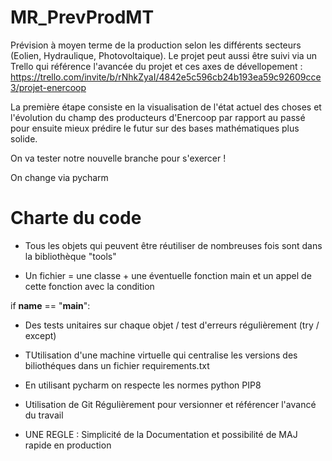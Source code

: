 # MR_PrevProdMT
Prévision à moyen terme de la production selon les différents secteurs (Eolien, Hydraulique, Photovoltaique).
Le projet peut aussi être suivi via un Trello qui référence l'avancée du projet et ces axes de dévellopement : https://trello.com/invite/b/rNhkZyaI/4842e5c596cb24b193ea59c92609cce3/projet-enercoop

La première étape consiste en la visualisation de l'état actuel des choses et  l'évolution du champ des producteurs d'Enercoop par rapport au passé pour ensuite mieux prédire le futur sur des bases mathématiques plus solide. 

On va tester notre nouvelle branche pour s'exercer ! 

On change via pycharm

# Charte du code 

- Tous les objets qui peuvent être réutiliser de nombreuses fois sont dans la bibliothèque "tools"

- Un fichier = une classe + une éventuelle fonction main et un appel de cette fonction avec la condition

if __name__ == "__main__":

- Des tests unitaires sur chaque objet / test d'erreurs régulièrement (try / except)

- TUtilisation d'une machine virtuelle qui centralise les versions des biliothéques dans un fichier requirements.txt

- En utilisant pycharm on respecte les normes python PIP8 

- Utilisation de Git Régulièrement pour versionner et référencer l'avancé du travail 

- UNE REGLE : Simplicité de la Documentation et possibilité de MAJ rapide en production 
